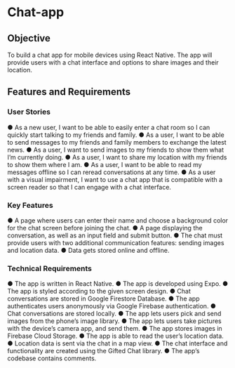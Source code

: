 # Chat-app

## Objective

To build a chat app for mobile devices using React Native. The app will provide users with a chat interface and options to share images and their location.

## Features and Requirements

### User Stories

● As a new user, I want to be able to easily enter a chat room so I can quickly start talking to my
friends and family.
● As a user, I want to be able to send messages to my friends and family members to exchange
the latest news.
● As a user, I want to send images to my friends to show them what I’m currently doing.
● As a user, I want to share my location with my friends to show them where I am.
● As a user, I want to be able to read my messages offline so I can reread conversations at any
time.
● As a user with a visual impairment, I want to use a chat app that is compatible with a screen
reader so that I can engage with a chat interface.

### Key Features

● A page where users can enter their name and choose a background color for the chat screen
before joining the chat.
● A page displaying the conversation, as well as an input field and submit button.
● The chat must provide users with two additional communication features: sending images
and location data.
● Data gets stored online and offline.

### Technical Requirements

● The app is written in React Native.
● The app is developed using Expo.
● The app is styled according to the given screen design.
● Chat conversations are stored in Google Firestore Database.
● The app authenticates users anonymously via Google Firebase authentication.
● Chat conversations are stored locally.
● The app lets users pick and send images from the phone’s image library.
● The app lets users take pictures with the device’s camera app, and send them.
● The app stores images in Firebase Cloud Storage.
● The app is able to read the user’s location data.
● Location data is sent via the chat in a map view.
● The chat interface and functionality are created using the Gifted Chat library.
● The app’s codebase contains comments.
